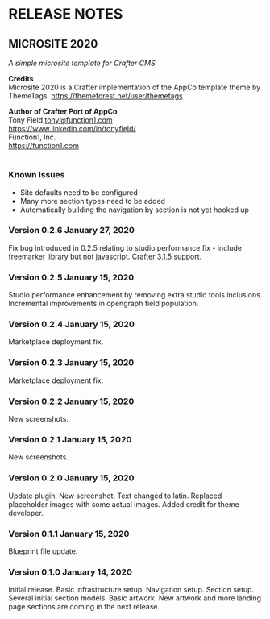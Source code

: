 # RELEASE NOTES

## MICROSITE 2020
_A simple microsite template for Crafter CMS_

**Credits**
\
Microsite 2020 is a Crafter implementation
of the AppCo template theme by ThemeTags. 
https://themeforest.net/user/themetags

**Author of Crafter Port of AppCo**
\
Tony Field
tony@function1.com
\
https://www.linkedin.com/in/tonyfield/
\
Function1, Inc.
\
https://function1.com
#

### Known Issues
- Site defaults need to be configured
- Many more section types need to be added
- Automatically building the navigation by section is not yet hooked up

### Version 0.2.6 January 27, 2020
Fix bug introduced in 0.2.5 relating to studio performance fix - include freemarker library but not javascript.  Crafter 3.1.5 support.

### Version 0.2.5 January 15, 2020
Studio performance enhancement by removing extra studio tools inclusions.
Incremental improvements in opengraph field population.

### Version 0.2.4 January 15, 2020
Marketplace deployment fix.

### Version 0.2.3 January 15, 2020
Marketplace deployment fix.

### Version 0.2.2 January 15, 2020
New screenshots.

### Version 0.2.1 January 15, 2020
New screenshots.

### Version 0.2.0 January 15, 2020
Update plugin. 
New screenshot.
Text changed to latin.
Replaced placeholder images with some actual images.
Added credit for theme developer.

### Version 0.1.1 January 15, 2020
Blueprint file update.

### Version 0.1.0 January 14, 2020
Initial release. 
Basic infrastructure setup.
Navigation setup.
Section setup.
Several initial section models.
Basic artwork.
New artwork and more landing page sections are coming in the next release.
 
